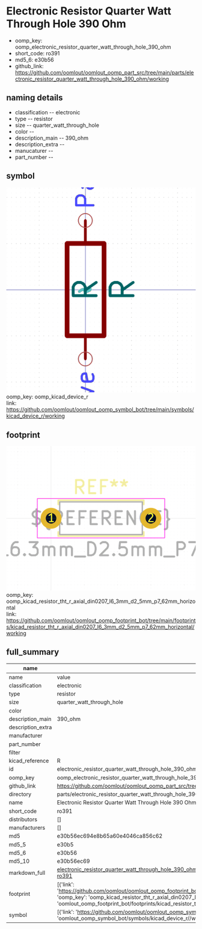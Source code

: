 # Electronic Resistor Quarter Watt Through Hole 390 Ohm

  
* oomp_key: oomp_electronic_resistor_quarter_watt_through_hole_390_ohm 
* short_code: ro391
* md5_6: e30b56  
* github_link: https://github.com/oomlout/oomlout_oomp_part_src/tree/main/parts/electronic_resistor_quarter_watt_through_hole_390_ohm/working  
## naming details
* classification -- electronic
* type -- resistor
* size -- quarter_watt_through_hole
* color -- 
* description_main -- 390_ohm
* description_extra -- 
* manucaturer -- 
* part_number -- 



## symbol

![](symbol/0/working/working_600.png)  
oomp_key: oomp_kicad_device_r  
link: https://github.com/oomlout/oomlout_oomp_symbol_bot/tree/main/symbols/kicad_device_r/working  

## footprint

![](footprint/0/working/working_600.png)  
oomp_key: oomp_kicad_resistor_tht_r_axial_din0207_l6_3mm_d2_5mm_p7_62mm_horizontal  
link: https://github.com/oomlout/oomlout_oomp_footprint_bot/tree/main/footprints/kicad_resistor_tht_r_axial_din0207_l6_3mm_d2_5mm_p7_62mm_horizontal/working  

## full_summary
| name | value | 
| --- | --- | 
| name | value | 
| classification | electronic | 
| type | resistor | 
| size | quarter_watt_through_hole | 
| color |  | 
| description_main | 390_ohm | 
| description_extra |  | 
| manufacturer |  | 
| part_number |  | 
| filter |  | 
| kicad_reference | R | 
| id | electronic_resistor_quarter_watt_through_hole_390_ohm | 
| oomp_key | oomp_electronic_resistor_quarter_watt_through_hole_390_ohm | 
| github_link | https://github.com/oomlout/oomlout_oomp_part_src/tree/main/parts/electronic_resistor_quarter_watt_through_hole_390_ohm/working | 
| directory | parts/electronic_resistor_quarter_watt_through_hole_390_ohm | 
| name | Electronic Resistor Quarter Watt Through Hole 390 Ohm | 
| short_code | ro391 | 
| distributors | [] | 
| manufacturers | [] | 
| md5 | e30b56ec694e8b65a60e4046ca856c62 | 
| md5_5 | e30b5 | 
| md5_6 | e30b56 | 
| md5_10 | e30b56ec69 | 
| markdown_full | [electronic_resistor_quarter_watt_through_hole_390_ohm](https://github.com/oomlout/oomlout_oomp_part_src/tree/main/parts/electronic_resistor_quarter_watt_through_hole_390_ohm/working)<br>[ro391](https://github.com/oomlout/oomlout_oomp_part_src/tree/main/parts/electronic_resistor_quarter_watt_through_hole_390_ohm/working)<br> | 
| footprint | [{'link': 'https://github.com/oomlout/oomlout_oomp_footprint_bot/tree/main/foootprntss/kicad_resistor_tht_r_axial_din0207_l6_3mm_d2_5mm_p7_62mm_horizontal', 'oomp_key': 'oomp_kicad_resistor_tht_r_axial_din0207_l6_3mm_d2_5mm_p7_62mm_horizontal', 'directory': 'oomlout_oomp_footprint_bot/footprints/kicad_resistor_tht_r_axial_din0207_l6_3mm_d2_5mm_p7_62mm_horizontal//working/working.kicad_mod'}] | 
| symbol | [{'link': 'https://github.com/oomlout/oomlout_oomp_symbol_bot/tree/main/symbols/kicad_device_r', 'oomp_key': 'oomp_kicad_device_r', 'directory': 'oomlout_oomp_symbol_bot/symbols/kicad_device_r//working/working.kicad_sym'}] | 
